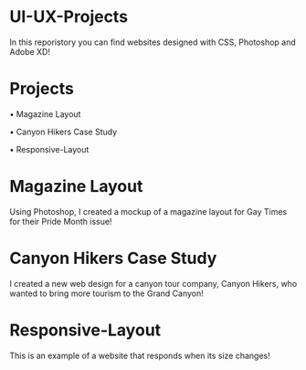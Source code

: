 # UI-UX-Projects
In this reporistory you can find websites designed with CSS, Photoshop and Adobe XD!

# Projects

• Magazine Layout

• Canyon Hikers Case Study 

• Responsive-Layout

# Magazine Layout
Using Photoshop, I created a mockup of a magazine layout for Gay Times for their Pride Month issue!

# Canyon Hikers Case Study
I created a new web design for a canyon tour company, Canyon Hikers, who wanted to bring more tourism to the Grand Canyon!

# Responsive-Layout
This is an example of a website that responds when its size changes!

